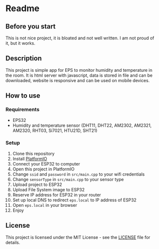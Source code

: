 # Readme

## Before you start

This is not nice project, it is bloated and not well written. I am not proud of it, but it works.

## Description

This project is simple app for EPS to monitor humidity and temperature in the room. It is html server with javascript, data is stored in file and can be downloaded, website is responsive and can be used on mobile devices.

## How to use

### Requirements

- EPS32
- Humidity and temperature sensor (DHT11, DHT22, AM2302, AM2321, AM2320, RHT03, Si7021, HTU21D, SHT21)

### Setup

1. Clone this repository
2. Install [PlatformIO](https://platformio.org/)
3. Connect your ESP32 to computer
4. Open this project in PlatformIO
5. Change `ssid` and `password` in `src/main.cpp` to your wifi credentials
6. Change `sensorType` in `src/main.cpp` to your sensor type
7. Upload project to ESP32
8. Upload File System image to ESP32
9. Reserve IP address for ESP32 in your router
10. Set up local DNS to redirect `eps.local` to IP address of ESP32
11. Open `eps.local` in your browser
12. Enjoy

## License

This project is licensed under the MIT License - see the [LICENSE](LICENSE) file for details.
